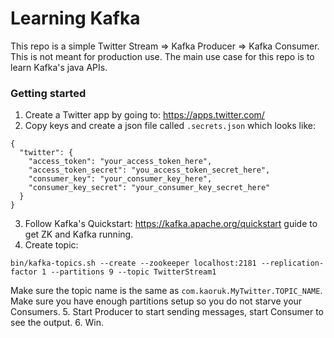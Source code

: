 # Learning Kafka

This repo is a simple Twitter Stream => Kafka Producer => Kafka Consumer. This is not meant for production use. The main use case for this repo is to learn Kafka's java APIs.


### Getting started
1. Create a Twitter app by going to: https://apps.twitter.com/
2. Copy keys and create a json file called `.secrets.json` which looks like:
```
{
  "twitter": {
    "access_token": "your_access_token_here",
    "access_token_secret": "you_access_token_secret_here",
    "consumer_key": "your_consumer_key_here",
    "consumer_key_secret": "your_consumer_key_secret_here"
  }
}
```
3. Follow Kafka's Quickstart: https://kafka.apache.org/quickstart guide to get ZK and Kafka running.
4. Create topic:
```
bin/kafka-topics.sh --create --zookeeper localhost:2181 --replication-factor 1 --partitions 9 --topic TwitterStream1
```
Make sure the topic name is the same as `com.kaoruk.MyTwitter.TOPIC_NAME`. Make sure you have enough partitions setup so you do not starve your Consumers.
5. Start Producer to start sending messages, start Consumer to see the output.
6. Win.
